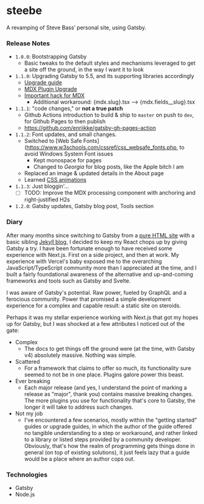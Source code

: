 # steebe

A revamping of Steve Bass’ personal site, using Gatsby.

### Release Notes
- `1.0.0`: Bootstrapping Gatsby
   - Basic tweaks to the default styles and mechanisms leveraged to get a site off the ground, in the way I want it 
     to look
- `1.1.0`: Upgrading Gatsby to 5.5, and its supporting libraries accordingly
   - [Upgrade guide](https://www.gatsbyjs.com/docs/reference/release-notes/migrating-from-v4-to-v5/)
   - [MDX Plugin Upgrade](https://www.gatsbyjs.com/plugins/gatsby-plugin-mdx/)
   - [Important hack for MDX](https://paulie.dev/posts/2022/09/mdx-2-breaking-changes-and-gatsby-plugin-mdx-v4-slug/)
      - Additional workaround: {mdx.slug}.tsx --> {mdx.fields__slug}.tsx
- `1.1.1`: "code changes," or **not a true patch**
   - Github Actions introduction to build & ship to `master` on push to `dev`, for Github Pages to then publish
   - https://github.com/enriikke/gatsby-gh-pages-action
- `1.1.2`: Font updates, and small changes.
   - Switched to [Web Safe Fonts](https://www.w3schools.com/cssref/css_websafe_fonts.php, to avoid Windows System Font issues
      - Kept monospace for pages
      - Changed to *Georgia* for blog posts, like the Apple bitch I am
   - Replaced an image & updated details in the About page
   - Learned [CSS animations](https://www.w3schools.com/cssref/css_animatable.php)
- `1.1.3`: Just bloggin'...
   - [ ] TODO: Improve the MDX processing component with anchoring and right-justified H2s
- `1.2.0`: Gatsby updates, Gatsby blog post, Tools section

### Diary

After many months since switching to Gatsby from a [pure HTML site](https://github.com/steebe/site-archive) with a
basic sibling [Jekyll blog](https://github.com/steebe/steebe.github.io), I decided to keep my React chops up by giving
Gatsby a try. I have been fortunate enough to have received some experience with Next.js. First on a side project, and
then at work. My experience with Vercel's baby exposed me to the overarching JavaScript/TypeScript community more than I
appreciated at the time, and I built a fairly foundational awareness of the alternative and up-and-coming frameworks and
tools such as Gatsby and Svelte.

I was aware of Gatsby's potential. Raw power, fueled by GraphQL and a ferocious community. Power that promised a simple
development experience for a complex and capable result: a static site on steroids.

Perhaps it was my stellar experience working with Next.js that got my hopes up for Gatsby, but I was shocked at a few 
attributes I noticed out of the gate:
- Complex
   - The docs to get things off the ground were (at the time, with Gatsby v4) absolutely massive. Nothing was simple.
- Scattered
   - For a framework that claims to offer so much, its functionality sure seemed to not be in one place. Plugins galore 
power this beast.
- Ever breaking
  - Each major release (and yes, I understand the point of marking  a release as "major", thank you) contains massive
breaking changes. The more plugins you use for functionality that's core to Gatsby, the longer it will take to address
such changes.
- Not my job
  - I've encountered a few scenarios, mostly within the "getting started" guides or upgrade guides, in which the author
of the guide offered no tangible understanding to a step or workaround, and rather linked to a library or listed steps
provided by a community developer. Obviously, that's how the realm of programming gets things done in general (on top of
existing solutions), it just feels lazy that a guide would be a place where an author cops out.


### Technologies
- Gatsby
- Node.js